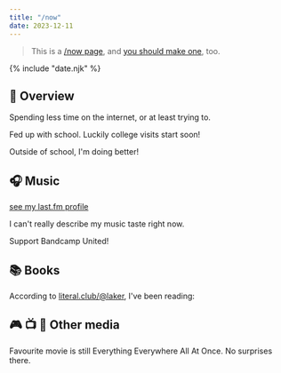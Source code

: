 ```yaml
---
title: "/now"
date: 2023-12-11
---
```


> This is a [/now page](https://sive.rs/nowff), and [you should make one](https://nownownow.com/about), too.

{% include "date.njk" %}

<script defer src="https://status.lol/laker.js?time&link&fluent"></script>

## 💜 Overview

Spending less time on the internet, or at least trying to.

Fed up with school. Luckily college visits start soon!

Outside of school, I'm doing better!

## 🎧 Music

[see my last.fm profile](https://last.fm/user/lxjv)

I can't really describe my music taste right now.

Support Bandcamp United!

## 📚 Books

According to [literal.club/@laker](https://literal.club/laker), I've been reading:

<div id="literal-widget" handle="laker" status="IS_READING" layout="list"></div>
<script defer src="https://literal.club/js/widget.js"></script>

## 🎮 📺 🎥 Other media

Favourite movie is still Everything Everywhere All At Once. No surprises there.
